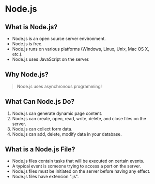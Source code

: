 # Node.js

## What is Node.js?
- Node.js is an open source server environment.
- Node.js is free.
- Node.js runs on various platforms (Windows, Linux, Unix, Mac OS X, etc.).
- Node.js uses JavaScript on the server.

## Why Node.js?
> Node.js uses asynchronous programming!

## What Can Node.js Do?
1. Node.js can generate dynamic page content.
2. Node.js can create, open, read, write, delete, and close files on the server.
3. Node.js can collect form data.
4. Node.js can add, delete, modify data in your database.

## What is a Node.js File?
- Node.js files contain tasks that will be executed on certain events.
- A typical event is someone trying to access a port on the server.
- Node.js files must be initiated on the server before having any effect.
- Node.js files have extension ".js".